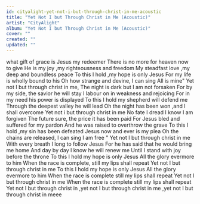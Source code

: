 ```yaml
---
id: cityalight-yet-not-i-but-through-christ-in-me-acoustic
title: "Yet Not I but Through Christ in Me (Acoustic)"
artist: "CityAlight"
album: "Yet Not I but Through Christ in Me (Acoustic)"
cover: ""
created: ""
updated: ""
---
```


what gift of grace is Jesus my redeemer
There is no more for heaven now to give
He is my joy ,my righteousness and freedom
My steadfast love ,my deep and boundless  peace
 To this I hold ,my hope is only Jesus
For my life is wholly bound to his
Oh how strange and devine, I can sing  All is mine" Yet not I but through christ in me,
The night is dark but I am not forsaken
For by my side, the savior he will stay
 I labour  on in weakness and  rejoicing
For in my need his power is displayed
 To this I hold my shepherd will defend me
Through the deepest valley he will lead
 Oh the night has been won ,and I shall overcome
 Yet not i but through christ in me
No fate I dread I know I am forgiven
The future sure, the price it has been paid
 For Jesus bled and suffered for my pardon
 And he was raised to overthrow the grave
 To this I hold ,my sin has been defeated
Jesus now and ever is my plea
Oh the chains are released, I can sing  I am free "
Yet not I but through christ in me
With every breath I long to follow Jesus
  For he has said that he would bring me home
And day by day I know he will renew me
Until I stand with joy before the throne
 To this I hold my hope is only Jesus
All the   glory evermore to him
When the race is complete, still my lips shall repeat
Yet not I but through christ in me
To this I hold my hope is only Jesus
All the glory evermore to him
When the race is complete still my lips shall repeat Yet not I but through christ in me
When the race is complete still my lips shall repeat
Yet not I but through christ in ,yet not I but through christ in me ,yet not I but through christ in meee